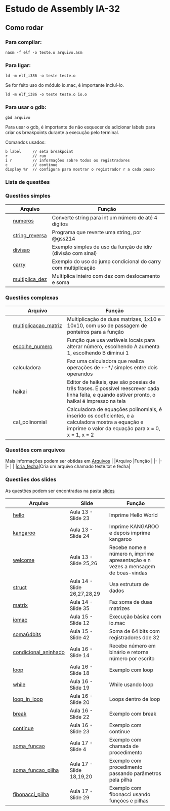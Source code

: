# Estudo de Assembly IA-32

## Como rodar

### Para compilar:

```console
nasm -f elf -o teste.o arquivo.asm
```

### Para ligar:

```console
ld -m elf_i386 -o teste teste.o
```

Se for feito uso do módulo io.mac, é importante incluí-lo.

```console
ld -m elf_i386 -o teste teste.o io.o
```

### Para usar o  gdb:

```console
gbd arquivo
```

Para usar o gdb, é importante de não esquecer de  adicionar labels para criar os breakpoints durante a execução pelo terminal.

Comandos usados:
```
b label     // seta breakpoint
r           // run
i r         // informações sobre todos os registradores
c           // continue
display %r  // configura para mostrar o registrador r a cada passo
```

### Lista de questões
### Questões simples

|   |Arquivo    |Função |
|-  |-          |-      |
|   |[numeros](./simples/numeros.asm)|Converte string para int um número de até 4 dígitos|
|   |[string_reversa](./simples/string_reversa.asm)|Programa que reverte uma string, por [@gss214](https://github.com/gss214)|
|   |[divisao](./simples/divisao.asm)|Exemplo simples de uso da função de idiv (divisão com sinal)|
|   |[carry](./simples/carry.asm)|Exemplo do uso do jump condicional do carry com multiplicação|
|   |[multiplica_dez](./simples/multiplica_dez.asm)|Multiplica inteiro com dez com deslocamento e soma|

### Questões complexas
|   |Arquivo    |Função |
|-  |-          |-      |
|   |[multiplicacao_matriz](./complexas/multiplicacao_matriz.asm)|Multiplicação de duas matrizes, 1x10 e 10x10, com uso de passagem de ponteiros para a função|
|   |[escolhe_numero](./complexas/escolhe_numero.asm)|Função que usa variáveis locais para alterar número, escolhendo A aumenta 1, escolhendo B diminui 1|
|   |calculadora|Faz uma calculadora que realiza operações de +-*/ simples entre dois operandos|
|   |haikai|Editor de haikais, que são poesias de três frases. É possível reescrever cada linha feita, e quando estiver pronto, o haikai é impresso na tela|
|   |cal_polinomial|Calculadora de equações polinomiais, é inserido os coeficientes, e a calculadora mostra a equação e imprime o valor da equação para x = 0, x = 1, x = 2|

### Questões com arquivos
Mais informações podem ser obtidas em [Arquivos](./doc/Arquivos.md)
|   |Arquivo    |Função |
|-  |-          |-      |
|   |[cria_fecha](./arquivos/cria_fecha.asm)|Cria um arquivo chamado teste.txt e fecha|

### Questões dos slides
As questões podem ser encontradas na pasta [slides](./slides/)

|   |Arquivo    |Slide  |Função |
|-  |-          |-      |-      |
|   |[hello](./slides/hello.asm)|Aula 13 - Slide 23|Imprime Hello World|
|   |[kangaroo](./slides/kangaroo.asm)|Aula 13 - Slide 24|Imprime KANGAROO e depois imprime kangaroo|
|   |[welcome](./slides/welcome.asm)|Aula 13 - Slide 25,26|Recebe nome e número n, imprime apresentação e n vezes a mensagem de boas-vindas|
|   |[struct](./slides/struct.asm)|Aula 14 - Slide 26,27,28,29|Usa estrutura de dados|
|   |[matrix](./slides/matrix.asm)|Aula 14 - Slide 35|Faz soma de duas matrizes|
|   |[iomac](./slides/iomac.asm)|Aula 15 - Slide 12|Execução básica com io.mac|
|   |[soma64bits](./slides/soma64bits.asm)|Aula 15 - Slide 42|Soma de 64 bits com registradores dde 32|
|   |[condicional_aninhado](./slides/condicional_aninhado.asm)|Aula 16 - Slide 14|Recebe número em binário e retorna número por escrito|
|   |[loop](./slides/loop.asm)|Aula 16 - Slide 18|Exemplo com loop|
|   |[while](./slides/while.asm)|Aula 16 - Slide 19|While usando loop|
|   |[loop_in_loop](./slides/loop_in_loop.asm)|Aula 16 - Slide 20|Loops dentro de loop|
|   |[break](./slides/break.asm)|Aula 16 - Slide 22|Exemplo com break|
|   |[continue](./slides/continue.asm)|Aula 16 - Slide 23|Exemplo com continue|
|   |[soma_funcao](./slides/soma_funcao.asm)|Aula 17 - Slide 4|Exemplo com chamada de procedimento|
|   |[soma_funcao_pilha](./slides/soma_funcao_pilha.asm)|Aula 17 - Slide 18,19,20|Exemplo com procedimento passando parâmetros pela pilha|
|   |[fibonacci_pilha](./slides/fibonacci_pilha.asm)|Aula 17 - Slide 29|Exemplo com fibonacci usando funções e pilhas|
